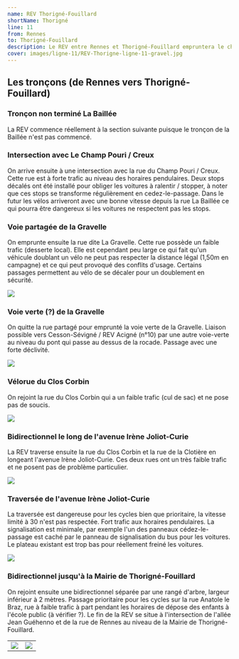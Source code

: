 ```yaml
---
name: REV Thorigné-Fouillard
shortName: Thorigné
line: 11
from: Rennes
to: Thorigné-Fouillard
description: Le REV entre Rennes et Thorigné-Fouillard empruntera le chemin agricole de La Baillée puis une voie verte au niveau de La Gravelle, une passerelle au dessus de la rocade avant d'atteindre Thorigné-Fouillard.
cover: images/ligne-11/REV-Thorigne-ligne-11-gravel.jpg
---
```


## Les tronçons (de Rennes vers Thorigné-Fouillard)

### Tronçon non terminé La Baillée

La REV commence réellement à la section suivante puisque le tronçon de la Baillée n'est pas commencé.

### Intersection avec Le Champ Pouri / Creux

On arrive ensuite à une intersection avec la rue du Champ Pouri / Creux. Cette rue est à forte trafic au niveau des horaires pendulaires. Deux stops décalés ont été installé pour obliger les voitures à ralentir / stopper, à noter que ces stops se transforme régulièrement en cedez-le-passage. Dans le futur les vélos arriveront avec une bonne vitesse depuis la rue La Baillée ce qui pourra être dangereux si les voitures ne respectent pas les stops.

### Voie partagée de la Gravelle

On emprunte ensuite la rue dite La Gravelle. Cette rue possède un faible trafic (desserte local). Elle est cependant peu large ce qui fait qu'un véhicule doublant un vélo ne peut pas respecter la distance légal (1,50m en campagne) et ce qui peut provoqué des conflits d'usage. Certains passages permettent au vélo de se décaler pour un doublement en sécurité.

![](/images/ligne-11/REV-Thorigne-ligne-11-gravel.jpg)

### Voie verte (?) de la Gravelle

On quitte la rue partagé pour emprunté la voie verte de la Gravelle. Liaison possible vers Cesson-Sévigné / REV Acigné (n°10) par une autre voie-verte au niveau du pont qui passe au dessus de la rocade.
Passage avec une forte déclivité.

![](/images/ligne-11/REV-Thorigne-ligne-11-rocade.jpg) 

### Vélorue du Clos Corbin

On rejoint la rue du Clos Corbin qui a un faible trafic (cul de sac) et ne pose pas de soucis.

![](/images/ligne-11/REV-Thorigne-ligne-11-velorue-gravel.jpg)

### Bidirectionnel le long de l'avenue Irène Joliot-Curie

La REV traverse ensuite la rue du Clos Corbin et la rue de la Clotière en longeant l'avenue Irène Joliot-Curie. Ces deux rues ont un très faible trafic et ne posent pas de problème particulier.

![](/images/ligne-11/REV-Thorigne-ligne-11-joliot-curie.jpg)

### Traversée de l'avenue Irène Joliot-Curie

La traversée est dangereuse pour les cycles bien que prioritaire, la vitesse limité à 30 n'est pas respectée. Fort trafic aux horaires pendulaires. La signalisation est minimale, par exemple l'un des panneaux cédez-le-passage est caché par le panneau de signalisation du bus pour les voitures. Le plateau existant est trop bas pour réellement freiné les voitures.

![](/images/ligne-11/REV-Thorigne-ligne-11-joliot-curie-traversee.jpg)

### Bidirectionnel jusqu'à la Mairie de Thorigné-Fouillard

On rejoint ensuite une bidirectionnel séparée par une rangé d'arbre, largeur inférieur à 2 mètres. Passage prioritaire pour les cycles sur la rue Anatole le Braz, rue à faible trafic à part pendant les horaires de dépose des enfants à l'école public (à vérifier ?). Le fin de la REV se situe à l'intersection de l'allée Jean Guéhenno et de la rue de Rennes au niveau de la Mairie de Thorigné-Fouillard.

| | |
|---|---|
|![](/images/ligne-11/REV-Thorigne-ligne-11-rue-rennes.jpg)|![](/images/ligne-11/REV-Thorigne-ligne-11-mairie.jpg)|
